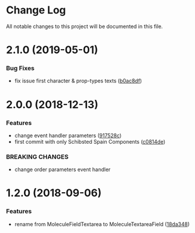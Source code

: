 # Change Log

All notable changes to this project will be documented in this file.

<a name="2.1.0"></a>
# 2.1.0 (2019-05-01)


### Bug Fixes

* fix issue first character & prop-types texts ([b0ac8df](https://github.com/SUI-Components/sui-components/commit/b0ac8df))



<a name="2.0.0"></a>
# 2.0.0 (2018-12-13)


### Features

* change event handler parameters ([917528c](https://github.com/SUI-Components/sui-components/commit/917528c))
* first commit with only Schibsted Spain Components ([c0814de](https://github.com/SUI-Components/sui-components/commit/c0814de))


### BREAKING CHANGES

* change order parameters event handler



<a name="1.2.0"></a>
# 1.2.0 (2018-09-06)


### Features

* rename from MoleculeFieldTextarea to MoleculeTextareaField ([18da348](https://github.com/SUI-Components/sui-components/commit/18da348))



